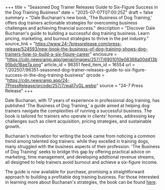 +++
title = "Seasoned Dog Trainer Releases Guide to Six-Figure Success in the Dog Training Business"
date = "2025-07-07T07:00:25Z"
draft = false
summary = "Dale Buchanan's new book, 'The Business of Dog Training,' offers dog trainers actionable strategies for overcoming business challenges and achieving financial success."
description = "Discover Dale Buchanan's guide to building a successful dog training business. Learn pricing, marketing, and burnout strategies to thrive in the pet industry."
source_link = "https://www.24-7pressrelease.com/press-release/524593/new-book-the-business-of-dog-training-shows-dog-trainers-how-to-build-a-six-figure-career"
enclosure = "https://cdn.newsramp.app/genai/images/257/7/6901010e08368a00d413b95bdc16ae7a.png"
article_id = 96351
feed_item_id = 16554
url = "/202507/96351-seasoned-dog-trainer-releases-guide-to-six-figure-success-in-the-dog-training-business"
qrcode = "https://cdn.newsramp.app/24-7PressRelease/qrcode/257/7/wall7vGL.webp"
source = "24-7 Press Release"
+++

<p>Dale Buchanan, with 17 years of experience in professional dog training, has published 'The Business of Dog Training,' a guide aimed at helping dog trainers navigate the complexities of running a successful business. The book is tailored for trainers who operate in clients' homes, addressing key challenges such as client acquisition, pricing strategies, and sustainable growth.</p><p>Buchanan's motivation for writing the book came from noticing a common trend among talented dog trainers: while they excelled in training dogs, many struggled with the business aspects of their profession. 'The Business of Dog Training' seeks to bridge this gap by offering practical advice on marketing, time management, and developing additional revenue streams, all designed to help trainers avoid burnout and achieve a six-figure income.</p><p>The guide is now available for purchase, promising a straightforward approach to building a profitable dog training business. For those interested in learning more about Buchanan's strategies, the book can be found <a href='https://www.amazon.com/dp/B0FGQ8CQPL' rel='nofollow' target='_blank'>here</a>.</p>